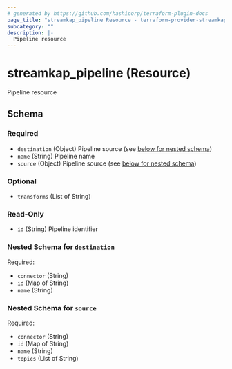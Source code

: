```yaml
---
# generated by https://github.com/hashicorp/terraform-plugin-docs
page_title: "streamkap_pipeline Resource - terraform-provider-streamkap"
subcategory: ""
description: |-
  Pipeline resource
---
```


# streamkap_pipeline (Resource)

Pipeline resource



<!-- schema generated by tfplugindocs -->
## Schema

### Required

- `destination` (Object) Pipeline source (see [below for nested schema](#nestedatt--destination))
- `name` (String) Pipeline name
- `source` (Object) Pipeline source (see [below for nested schema](#nestedatt--source))

### Optional

- `transforms` (List of String)

### Read-Only

- `id` (String) Pipeline identifier

<a id="nestedatt--destination"></a>
### Nested Schema for `destination`

Required:

- `connector` (String)
- `id` (Map of String)
- `name` (String)


<a id="nestedatt--source"></a>
### Nested Schema for `source`

Required:

- `connector` (String)
- `id` (Map of String)
- `name` (String)
- `topics` (List of String)
